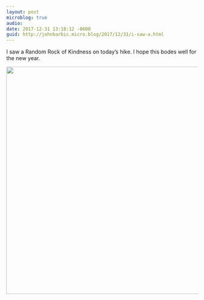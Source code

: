 ```yaml
---
layout: post
microblog: true
audio: 
date: 2017-12-31 13:18:12 -0600
guid: http://johnbarbic.micro.blog/2017/12/31/i-saw-a.html
---
```

I saw a Random Rock of Kindness on today’s hike.  I hope this bodes well for the new year.

<img src="http://www.barbic.com/uploads/2017/4c49f12814.jpg" width="600" height="599" />
